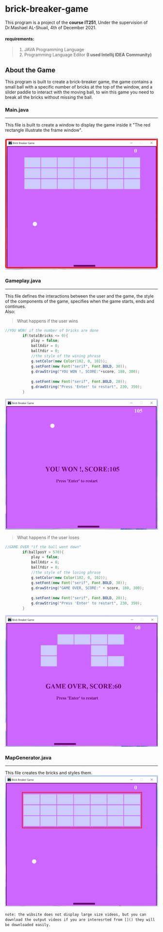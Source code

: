 # brick-breaker-game
This program is a project of the **course IT251**, Under the supervision of Dr.Mashael AL-Shuail, 4th of December 2021.

#### requirements:
> 1. JAVA Programming Language <br/>
> 2. Programming Language Editor **(I used Intellij IDEA Community)**

## About the Game
This program is built to create a brick-breaker game, the game contains a small ball with a specific number of bricks at the top of the window, and a slider paddle to interact with the moving ball, to win this game you need to break all the bricks without missing the ball.

### Main.java
***

This file is built to create a window to display the game inside it "The red rectangle illustrate the frame window". <br/><br/>
![The Frame window](Images_of_ReadomeFile/WindowFrame.png)


### Gameplay.java
***

This file defines the interactions between the user and the game, the style of the components of the game, specifies when the game starts, ends and continues.<br/> Also: <br/>

>What happens if the user wins
```java
//YOU WON! if the number of bricks are done
        if(totalBricks <= 0){
            play = false;
            ballXdir = 0;
            ballYdir = 0;
            //the style of the wining phrase
            g.setColor(new Color(102, 0, 102));
            g.setFont(new Font("serif", Font.BOLD, 30));
            g.drawString("YOU WON !, SCORE:"+score, 180, 300);

            g.setFont(new Font("serif", Font.BOLD, 20));
            g.drawString("Press 'Enter' to restart", 230, 350);
        }
``` 
![You Won Phrase](Images_of_ReadomeFile/YouWon.png)

> What happens if the user loses
```java
//GAME OVER "if the ball went down"
        if(ballposY > 570){
            play = false;
            ballXdir = 0;
            ballYdir = 0;
            //the style of the losing phrase
            g.setColor(new Color(102, 0, 102));
            g.setFont(new Font("serif", Font.BOLD, 30));
            g.drawString("GAME OVER, SCORE:" + score, 180, 300);

            g.setFont(new Font("serif", Font.BOLD, 20));
            g.drawString("Press 'Enter' to restart", 230, 350);
        }
```
![Game Over Phrase](Images_of_ReadomeFile/GameOver.png)

### MapGenerator.java
***
This file creates the bricks and styles them.
![Bricks Map](Images_of_ReadomeFile/Bricks.png)

`note: the wibsite does not display large size videos, but you can download the output videos if you are interesrted from []() they will be downloaded easily.`
